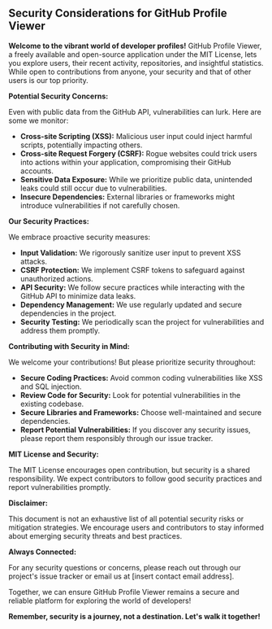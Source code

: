 ## Security Considerations for GitHub Profile Viewer

**Welcome to the vibrant world of developer profiles!** GitHub Profile Viewer, a freely available and open-source application under the MIT License, lets you explore users, their recent activity, repositories, and insightful statistics. While open to contributions from anyone, your security and that of other users is our top priority.

**Potential Security Concerns:**

Even with public data from the GitHub API, vulnerabilities can lurk. Here are some we monitor:

* **Cross-site Scripting (XSS):** Malicious user input could inject harmful scripts, potentially impacting others.
* **Cross-site Request Forgery (CSRF):** Rogue websites could trick users into actions within your application, compromising their GitHub accounts.
* **Sensitive Data Exposure:** While we prioritize public data, unintended leaks could still occur due to vulnerabilities.
* **Insecure Dependencies:** External libraries or frameworks might introduce vulnerabilities if not carefully chosen.

**Our Security Practices:**

We embrace proactive security measures:

* **Input Validation:** We rigorously sanitize user input to prevent XSS attacks.
* **CSRF Protection:** We implement CSRF tokens to safeguard against unauthorized actions.
* **API Security:** We follow secure practices while interacting with the GitHub API to minimize data leaks.
* **Dependency Management:** We use regularly updated and secure dependencies in the project.
* **Security Testing:** We periodically scan the project for vulnerabilities and address them promptly.

**Contributing with Security in Mind:**

We welcome your contributions! But please prioritize security throughout:

* **Secure Coding Practices:** Avoid common coding vulnerabilities like XSS and SQL injection.
* **Review Code for Security:** Look for potential vulnerabilities in the existing codebase.
* **Secure Libraries and Frameworks:** Choose well-maintained and secure dependencies.
* **Report Potential Vulnerabilities:** If you discover any security issues, please report them responsibly through our issue tracker.

**MIT License and Security:**

The MIT License encourages open contribution, but security is a shared responsibility. We expect contributors to follow good security practices and report vulnerabilities promptly.

**Disclaimer:**

This document is not an exhaustive list of all potential security risks or mitigation strategies. We encourage users and contributors to stay informed about emerging security threats and best practices.

**Always Connected:**

For any security questions or concerns, please reach out through our project's issue tracker or email us at [insert contact email address].

Together, we can ensure GitHub Profile Viewer remains a secure and reliable platform for exploring the world of developers!

**Remember, security is a journey, not a destination. Let's walk it together!**

